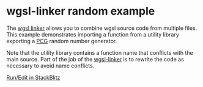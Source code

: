 # wgsl-linker  random example

[wgsl linker]: https://github.com/mighdoll/wgsl-linker-rand-example
[pcg]: https://www.pcg-random.org/using-pcg.html

The [wgsl linker]() allows you to combine wgsl source code from multiple files.
This example demonstrates importing a function from a utility library
exporting a [PCG]() random number generator.

Note that the utility library contains a function name that conflicts with the main source.
Part of the job of the [wgsl-linker]() is to rewrite the code as necessary to avoid name conflicts. 

[Run/Edit in StackBlitz](https://stackblitz.com/~/github.com/mighdoll/wgsl-linker-rand-example)
